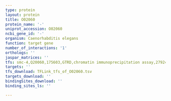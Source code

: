 ```yaml
---
type: protein
layout: protein
title: O02060
protein_name: '-'
uniprot_accession: O02060
ncbi_gene_id: '-'
organism: Caenorhabditis elegans
function: target gene
number_of_interactions: '1'
orthologs: ''
jaspar_matrices: ''
tfs: smc-4,Q20060,175603,GTRD,chromatin immunoprecipitation assay,27924024%5Buid%5D,No
targets: ''
tfs_download: TFLink_tfs_of_O02060.tsv
targets_download: ''
bindingSites_download: ''
binding_sites_ls: ''

---
```

